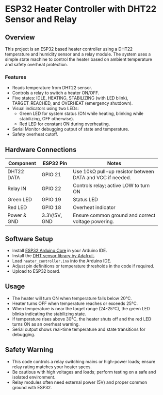 # ESP32 Heater Controller with DHT22 Sensor and Relay

## Overview

This project is an ESP32 based heater controller using a DHT22 temperature and humidity sensor and a relay module. The system uses a simple state machine to control the heater based on ambient temperature and safety overheat protection.

### Features

- Reads temperature from DHT22 sensor.
- Controls a relay to switch a heater ON/OFF.
- Five states: IDLE, HEATING, STABILIZING (with LED blink), TARGET_REACHED, and OVERHEAT (emergency shutdown).
- Visual indicators using two LEDs:
  - Green LED for system status (ON while heating, blinking while stabilizing, OFF otherwise).
  - Red LED for constant ON during overheating.
- Serial Monitor debugging output of state and temperature.
- Safety overheat cutoff.

## Hardware Connections

| Component    | ESP32 Pin | Notes                                       |
|--------------|------------|---------------------------------------------|
| DHT22 DATA   | GPIO 21    | Use 10kΩ pull-up resistor between DATA and VCC if needed. |
| Relay IN     | GPIO 22    | Controls relay; active LOW to turn ON       |
| Green LED    | GPIO 19    | Status LED                                  |
| Red LED      | GPIO 18    | Overheat indicator                          |
| Power & GND  | 3.3V/5V, GND | Ensure common ground and correct voltage powering. |

## Software Setup

- Install [ESP32 Arduino Core](https://github.com/espressif/arduino-esp32) in your Arduino IDE.
- Install the [DHT sensor library by Adafruit](https://github.com/adafruit/DHT-sensor-library).
- Load `heater_controller.ino` into the Arduino IDE.
- Adjust pin definitions or temperature thresholds in the code if required.
- Upload to ESP32 board.

## Usage

- The heater will turn ON when temperature falls below 20°C.
- Heater turns OFF when temperature reaches or exceeds 25°C.
- When temperature is near the target range (24-25°C), the green LED blinks indicating the stabilizing state.
- If temperature rises above 30°C, the heater shuts off and the red LED turns ON as an overheat warning.
- Serial output shows real-time temperature and state transitions for debugging.

## Safety Warning

- This code controls a relay switching mains or high-power loads; ensure relay rating matches your heater specs.
- Be cautious with high voltages and loads; perform testing on a safe and isolated environment.
- Relay modules often need external power (5V) and proper common ground with ESP32.


